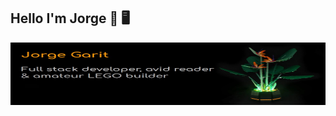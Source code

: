 ## Hello I'm Jorge 🥸 🖥️

<img src="./images/banner.jpg" alt= "banner that syays Jorge Garit - Full stack developer, avid reader, and amateur LEGO builder" width="100%" height="100">

<!--
**jorgegarit/jorgegarit** is a ✨ _special_ ✨ repository because its `README.md` (this file) appears on your GitHub profile.

Here are some ideas to get you started:

- 🔭 I’m currently working on ...
- 🌱 I’m currently learning ...
- 👯 I’m looking to collaborate on ...
- 🤔 I’m looking for help with ...
- 💬 Ask me about ...
- 📫 How to reach me: ...
- 😄 Pronouns: ...
- ⚡ Fun fact: ...
-->
